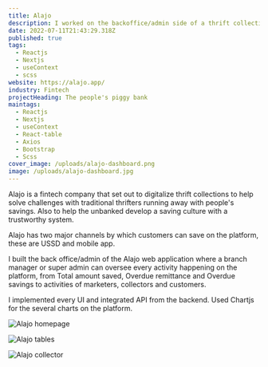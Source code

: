 ```yaml
---
title: Alajo
description: I worked on the backoffice/admin side of a thrift collection platform
date: 2022-07-11T21:43:29.318Z
published: true
tags:
  - Reactjs
  - Nextjs
  - useContext
  - scss
website: https://alajo.app/
industry: Fintech
projectHeading: The people's piggy bank
maintags:
  - Reactjs
  - Nextjs
  - useContext
  - React-table
  - Axios
  - Bootstrap
  - Scss
cover_image: /uploads/alajo-dashboard.png
image: /uploads/alajo-dashboard.jpg
---
```

Alajo is a fintech company that set out to digitalize thrift collections to help solve challenges with traditional thrifters running away with people's savings. Also to help the unbanked develop a saving culture with a trustworthy system.

Alajo has two major channels by which customers can save on the platform, these are USSD and mobile app.

I built the back office/admin of the Alajo web application where a branch manager or super admin can oversee every activity happening on the platform, from Total amount saved, Overdue remittance and Overdue savings to activities of marketers, collectors and customers.

I implemented every UI and integrated API from the backend. Used Chartjs for the several charts on the platform.

![Alajo homepage](/uploads/alajo-homepage.jpg "Alajo homepage")

![Alajo tables](/uploads/alajo-two.png "Alajo tables")

![Alajo collector](/uploads/alajo-profile.png "Alajo collector")
